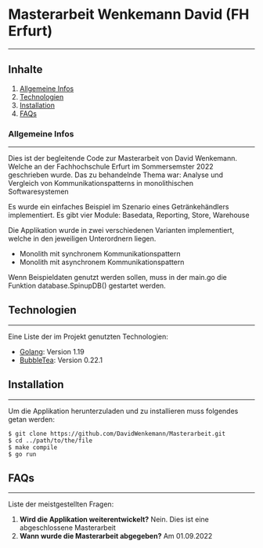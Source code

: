 # Masterarbeit Wenkemann David (FH Erfurt)
***

## Inhalte
1. [Allgemeine Infos](#general-info)
2. [Technologien](#technologies)
3. [Installation](#installation)
4. [FAQs](#faqs)

### Allgemeine Infos
***
Dies ist der begleitende Code zur Masterarbeit von David Wenkemann. Welche an der Fachhochschule Erfurt im Sommersemster 2022 geschrieben wurde. Das zu behandelnde Thema war: Analyse und Vergleich von Kommunikationspatterns in monolithischen Softwaresystemen

Es wurde ein einfaches Beispiel im Szenario eines Getränkehändlers implementiert.
Es gibt vier Module: Basedata, Reporting, Store, Warehouse

Die Applikation wurde in zwei verschiedenen Varianten implementiert, welche in den jeweiligen Unterordnern liegen.
* Monolith mit synchronem Kommunikationspattern
* Monolith mit asynchronem Kommunikationspattern

Wenn Beispieldaten genutzt werden sollen, muss in der main.go die Funktion database.SpinupDB() gestartet werden.


## Technologien
***
Eine Liste der im Projekt genutzten Technologien:
* [Golang](https://go.dev/): Version 1.19 
* [BubbleTea](github.com/charmbracelet/bubbletea): Version 0.22.1

## Installation
***
Um die Applikation herunterzuladen und zu installieren muss folgendes getan werden:
```
$ git clone https://github.com/DavidWenkemann/Masterarbeit.git
$ cd ../path/to/the/file
$ make compile
$ go run
```

## FAQs
***
Liste der meistgestellten Fragen:
1. **Wird die Applikation weiterentwickelt?**
Nein. Dies ist eine abgeschlossene Masterarbeit
2. **Wann wurde die Masterarbeit abgegeben?**
Am 01.09.2022
